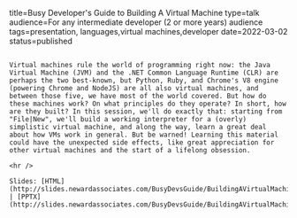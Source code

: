 title=Busy Developer's Guide to Building A Virtual Machine
type=talk
audience=For any intermediate developer (2 or more years) audience
tags=presentation, languages,virtual machines,developer
date=2022-03-02
status=published
~~~~~~

Virtual machines rule the world of programming right now: the Java Virtual Machine (JVM) and the .NET Common Language Runtime (CLR) are perhaps the two best-known, but Python, Ruby, and Chrome's V8 engine (powering Chrome and NodeJS) are all also virtual machines, and between those five, we have most of the world covered. But how do these machines work? On what principles do they operate? In short, how are they built? In this session, we'll do exactly that: starting from "File|New", we'll build a working interpreter for a (overly) simplistic virtual machine, and along the way, learn a great deal about how VMs work in general. But be warned! Learning this material could have the unexpected side effects, like great appreciation for other virtual machines and the start of a lifelong obsession.
    
<hr />

Slides: [HTML](http://slides.newardassociates.com/BusyDevsGuide/BuildingAVirtualMachine.html) | [PPTX](http://slides.newardassociates.com/BusyDevsGuide/BuildingAVirtualMachine.pptx)
